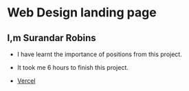 # Web Design landing page

## I,m Surandar Robins

- I have learnt the importance of positions from this project.

- It took me 6 hours to finish this project.

- [Vercel](https://robin-project-8.vercel.app/)
